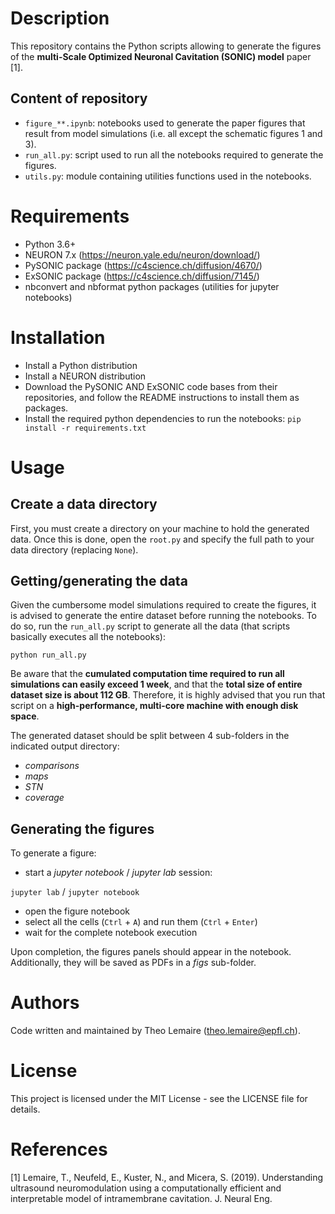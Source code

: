 # Description

This repository contains the Python scripts allowing to generate the figures of the **multi-Scale Optimized Neuronal Cavitation (SONIC) model** paper [1].

## Content of repository

- `figure_**.ipynb`: notebooks used to generate the paper figures that result from model simulations (i.e. all except the schematic figures 1 and 3).
- `run_all.py`: script used to run all the notebooks required to generate the figures.
- `utils.py`: module containing utilities functions used in the notebooks.

# Requirements

- Python 3.6+
- NEURON 7.x (https://neuron.yale.edu/neuron/download/)
- PySONIC package (https://c4science.ch/diffusion/4670/)
- ExSONIC package (https://c4science.ch/diffusion/7145/)
- nbconvert and nbformat python packages (utilities for jupyter notebooks)

# Installation

- Install a Python distribution
- Install a NEURON distribution
- Download the PySONIC AND ExSONIC code bases from their repositories, and follow the README instructions to install them as packages.
- Install the required python dependencies to run the notebooks: `pip install -r requirements.txt`

# Usage

## Create a data directory

First, you must create a directory on your machine to hold the generated data. Once this is done, open the `root.py` and specify the full path to your data directory (replacing `None`).

## Getting/generating the data

Given the cumbersome model simulations required to create the figures, it is advised to generate the entire dataset before running the notebooks. To do so, run the `run_all.py` script to generate all the data (that scripts basically executes all the notebooks):

```
python run_all.py
```

Be aware that the **cumulated computation time required to run all simulations can easily exceed 1 week**, and that the **total size of entire dataset size is about 112 GB**. Therefore, it is highly advised that you run that script on a **high-performance, multi-core machine with enough disk space**.

The generated dataset should be split between 4 sub-folders in the indicated output directory:
- *comparisons*
- *maps*
- *STN*
- *coverage*

## Generating the figures

To generate a figure:

- start a *jupyter notebook* / *jupyter lab* session:

`jupyter lab` / `jupyter notebook`

- open the figure notebook
- select all the cells (`Ctrl` + `A`) and run them (`Ctrl` + `Enter`)
- wait for the complete notebook execution

Upon completion, the figures panels should appear in the notebook. Additionally, they will be saved as PDFs in a *figs* sub-folder.

# Authors

Code written and maintained by Theo Lemaire (theo.lemaire@epfl.ch).

# License

This project is licensed under the MIT License - see the LICENSE file for details.

# References

[1] Lemaire, T., Neufeld, E., Kuster, N., and Micera, S. (2019). Understanding ultrasound neuromodulation using a computationally efficient and interpretable model of intramembrane cavitation. J. Neural Eng.